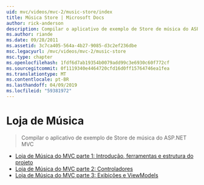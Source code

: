```yaml
---
uid: mvc/videos/mvc-2/music-store/index
title: Música Store | Microsoft Docs
author: rick-anderson
description: Compilar o aplicativo de exemplo de Store de música do ASP.NET MVC
ms.author: riande
ms.date: 09/28/2011
ms.assetid: 3c7ca405-564a-4b27-9085-d3c2ef236dbe
msc.legacyurl: /mvc/videos/mvc-2/music-store
msc.type: chapter
ms.openlocfilehash: 1fdf6d7ab19354b0079add99c3e6930c60f772cf
ms.sourcegitcommit: 0f1119340e4464720cfd16d0ff15764746ea1fea
ms.translationtype: MT
ms.contentlocale: pt-BR
ms.lasthandoff: 04/09/2019
ms.locfileid: "59381972"
---
```

# <a name="music-store"></a>Loja de Música

> Compilar o aplicativo de exemplo de Store de música do ASP.NET MVC


- [Loja de Música do MVC parte 1: Introdução, ferramentas e estrutura do projeto](mvc-music-store-part-1-intro-tools-and-project-structure.md)
- [Loja de Música do MVC parte 2: Controladores](mvc-music-store-part-2-controllers.md)
- [Loja de Música do MVC parte 3: Exibições e ViewModels](mvc-music-store-part-3-views-and-viewmodels.md)
